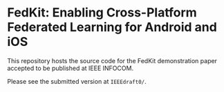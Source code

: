 # FedKit: Enabling Cross-Platform Federated Learning for Android and iOS

This repository hosts the source code for the FedKit demonstration paper accepted to be published at IEEE INFOCOM.

Please see the submitted version at `IEEEdraft0/`.
